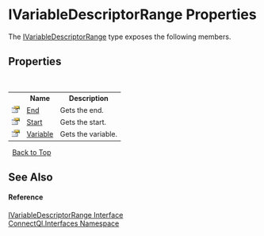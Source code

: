 # IVariableDescriptorRange Properties
 

The <a href="T_ConnectQl_Interfaces_IVariableDescriptorRange">IVariableDescriptorRange</a> type exposes the following members.


## Properties
&nbsp;<table><tr><th></th><th>Name</th><th>Description</th></tr><tr><td>![Public property](media/pubproperty.gif "Public property")</td><td><a href="P_ConnectQl_Interfaces_IVariableDescriptorRange_End">End</a></td><td>
Gets the end.</td></tr><tr><td>![Public property](media/pubproperty.gif "Public property")</td><td><a href="P_ConnectQl_Interfaces_IVariableDescriptorRange_Start">Start</a></td><td>
Gets the start.</td></tr><tr><td>![Public property](media/pubproperty.gif "Public property")</td><td><a href="P_ConnectQl_Interfaces_IVariableDescriptorRange_Variable">Variable</a></td><td>
Gets the variable.</td></tr></table>&nbsp;
<a href="#ivariabledescriptorrange-properties">Back to Top</a>

## See Also


#### Reference
<a href="T_ConnectQl_Interfaces_IVariableDescriptorRange">IVariableDescriptorRange Interface</a><br /><a href="N_ConnectQl_Interfaces">ConnectQl.Interfaces Namespace</a><br />